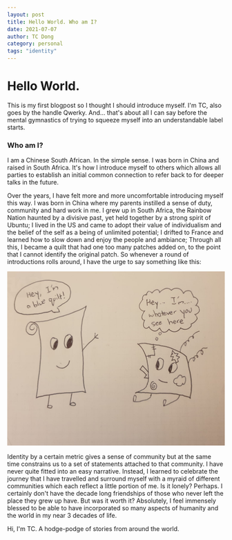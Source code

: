 ```yaml
---
layout: post
title: Hello World. Who am I?
date: 2021-07-07
author: TC Dong
category: personal
tags: "identity"
---
```


# Hello World. 
This is my first blogpost so I thought I should introduce myself. I'm TC, also goes by the handle Qwerky. And... that's about all I can say before the mental gymnastics of trying to squeeze myself into an understandable label starts.

### Who am I?
I am a Chinese South African. In the simple sense. I was born in China and raised in South Africa. It's how I introduce myself to others which allows all parties to establish an initial common connection to refer back to for deeper talks in the future.

Over the years, I have felt more and more uncomfortable introducing myself this way. I was born in China where my parents instilled a sense of duty, community and hard work in me. I grew up in South Africa, the Rainbow Nation haunted by a divisive past, yet held together by a strong spirit of Ubuntu; I lived in the US and came to adopt their value of individualism and the belief of the self as a being of unlimited potential; I drifted to France and learned how to slow down and enjoy the people and ambiance; Through all this, I became a quilt that had one too many patches added on, to the point that I cannot identify the original patch. So whenever a round of introductions rolls around, I have the urge to say something like this:

![](../img/blog_1.1.jpeg)

Identity by a certain metric gives a sense of community but at the same time constrains us to a set of statements attached to that community. I have never quite fitted into an easy narrative. Instead, I learned to celebrate the journey that I have travelled and surround myself with a myraid of different communities which each reflect a little portion of me. Is it lonely? Perhaps. I certainly don't have the decade long friendships of those who never left the place they grew up have. But was it worth it? Absolutely, I feel immensely blessed to be able to have incorporated so many aspects of humanity and the world in my near 3 decades of life.

Hi, I'm TC. A hodge-podge of stories from around the world.